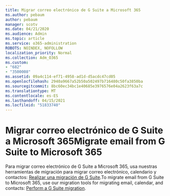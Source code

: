 ```yaml
---
title: Migrar correo electrónico de G Suite a Microsoft 365
ms.author: pebaum
author: pebaum
manager: scotv
ms.date: 04/21/2020
ms.audience: Admin
ms.topic: article
ms.service: o365-administration
ROBOTS: NOINDEX, NOFOLLOW
localization_priority: Normal
ms.collection: Adm_O365
ms.custom:
- "682"
- "3500008"
ms.assetid: 09a4c114-ef71-4958-ad1d-d5acdc47cd05
ms.openlocfilehash: 2940a9667a52b50a502497b716480c50fa3850ba
ms.sourcegitcommit: 8bc60ec34bc1e40685e3976576e04a2623f63a7c
ms.translationtype: MT
ms.contentlocale: es-ES
ms.lasthandoff: 04/15/2021
ms.locfileid: "51833740"
---
```

# <a name="migrate-email-from-g-suite-to-microsoft-365"></a><span data-ttu-id="83761-102">Migrar correo electrónico de G Suite a Microsoft 365</span><span class="sxs-lookup"><span data-stu-id="83761-102">Migrate email from G Suite to Microsoft 365</span></span>

<span data-ttu-id="83761-103">Para migrar correo electrónico de G Suite a Microsoft 365, usa nuestras herramientas de migración para migrar correo electrónico, calendario y contactos: [Realizar una migración de G Suite](https://docs.microsoft.com/Exchange/mailbox-migration/perform-g-suite-migration).</span><span class="sxs-lookup"><span data-stu-id="83761-103">To migrate email from G Suite to Microsoft 365, use our migration tools for migrating email, calendar, and contacts: [Perform a G Suite migration](https://docs.microsoft.com/Exchange/mailbox-migration/perform-g-suite-migration).</span></span>
  